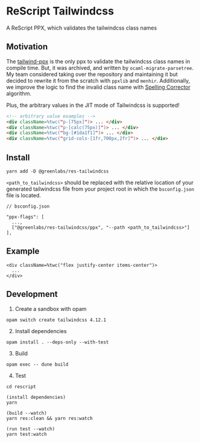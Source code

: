 # ReScript Tailwindcss

A ReScript PPX, which validates the tailwindcss class names

## Motivation

The [tailwind-ppx](https://github.com/dylanirlbeck/tailwind-ppx) is the only ppx to validate the tailwindcss class names in compile time. But, it was archived, and written by `ocaml-migrate-parsetree`. My team considered taking over the repository and maintaining it but decided to rewrite it from the scratch with `ppxlib` and `menhir`. Additionally, we improve the logic to find the invalid class name with [Spelling Corrector](https://norvig.com/spell-correct.html) algorithm.

Plus, the arbitrary values in the JIT mode of Tailwindcss is supported!

```html
<!-- arbitrary value examples -->
<div className=%twc("p-[75px]")> ... </div>
<div className=%twc("p-[calc(75px)]")> ... </div>
<div className=%twc("bg-[#1da1f1]")> ... </div>
<div className=%twc("grid-cols-[1fr,700px,2fr]")> ... </div>
```

## Install

```
yarn add -D @greenlabs/res-tailwindcss
```

`<path_to_tailwindcss>` should be replaced with the relative location of your generated tailwindcss file from your project root in which the `bsconfig.json` file is located.

```
// bsconfig.json

"ppx-flags": [
  ...,
  ["@greenlabs/res-tailwindcss/ppx", "--path <path_to_tailwindcss>"]
],
```

## Example

```rescript
<div className=%twc("flex justify-center items-center")>
  ...
</div>
```

## Development

1. Create a sandbox with opam

```
opam switch create tailwindcss 4.12.1
```

2. Install dependencies

```
opam install . --deps-only --with-test
```

3. Build

```
opam exec -- dune build
```

4. Test

```
cd rescript

(install dependencies)
yarn

(build --watch)
yarn res:clean && yarn res:watch

(run test --watch)
yarn test:watch
```
